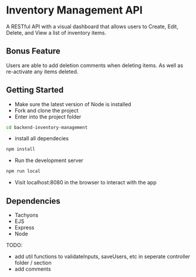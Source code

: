 # Inventory Management API

A RESTful API with a visual dashboard that allows users to Create, Edit, Delete, and View a list of inventory items.

## Bonus Feature

Users are able to add deletion comments when deleting items. As well as re-activate any items deleted.

## Getting Started

- Make sure the latest version of Node is installed
- Fork and clone the project
- Enter into the project folder

```bash
cd backend-inventory-management
```

- install all dependecies

```bash
npm install
```

- Run the development server

```bash
npm run local
```

- Visit localhost:8080 in the browser to interact with the app

## Dependencies

- Tachyons
- EJS
- Express
- Node

TODO:

- add util functions to validateInputs, saveUsers, etc in seperate controller folder / section
- add comments
